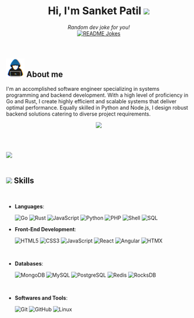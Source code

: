 <h1 align="center"><b>Hi, I'm Sanket Patil </b><img src="https://media.giphy.com/media/hvRJCLFzcasrR4ia7z/giphy.gif" width="35"></h1>

<p align="center">
  <i>Random dev joke for you! </i><br>
  <a href="https://readme-jokes.vercel.app">
    <img src="https://readme-jokes.vercel.app/api" alt="README Jokes">
  </a>
</p>



<br>

## <picture><img src="https://github.com/0xAbdulKhalid/0xAbdulKhalid/raw/main/assets/mdImages/about_me.gif" width="50px"></picture> **About me**

I'm an accomplished software engineer specializing in systems programming and backend development. With a high level of proficiency in Go and Rust, I create highly efficient and scalable systems that deliver optimal performance. Equally skilled in Python and Node.js, I design robust backend solutions catering to diverse project requirements.
<p align="center">
<a href="https://github.com/DenverCoder1/readme-typing-svg">
  <img src="https://readme-typing-svg.herokuapp.com?font=Roboto&duration=2500&color=2CF737FF&size=25&center=true&vCenter=true&width=600&height=100&lines=When+life+gives+you+bugs%2C+debug+them;Software+Engineer;Backend+Developer;Systems+Programmer;Go+and+Rust+Enthusiast;Self-taught;Computer+Science+Student;Active+Learner;Researcher;Linux+Enthusiast;Coding+since+the+dawn+of+time;Master+of+the+Ctrl%2C+Command%2C+and+Z+keys;Embracing+the+semicolon+life;Proud+member+of+the+404+Error+Club;Ctrl+Alt+Del+is+my+favorite+key+combination;Keyboard+Ninja;Coffee-powered+coder;Forever+chasing+the+perfect+code;In+love+with+the+terminal;Living+in+a+world+of+zeros+and+ones;Debugging+by+day%2C+coding+by+night;Never+give+up%2C+never+surrender;Geeking+out+since+day+one">
</a>

</p>
<br><br>

<img src="https://user-images.githubusercontent.com/73097560/115834477-dbab4500-a447-11eb-908a-139a6edaec5c.gif"><br><br>

## <img src="https://media2.giphy.com/media/QssGEmpkyEOhBCb7e1/giphy.gif?cid=ecf05e47a0n3gi1bfqntqmob8g9aid1oyj2wr3ds3mg700bl&rid=giphy.gif" width="25"><b> Skills</b>
<br>

<p align="center">

- **Languages**:
    
    ![Go](https://img.shields.io/badge/Go-%2300ADD8.svg?style=for-the-badge&logo=go&logoColor=white)
    ![Rust](https://img.shields.io/badge/Rust-%23000000.svg?style=for-the-badge&logo=rust&logoColor=#E57324)
    ![JavaScript](https://img.shields.io/badge/JavaScript-%23F7DF1E.svg?style=for-the-badge&logo=javascript&logoColor=black)
    ![Python](https://img.shields.io/badge/Python-%233776AB.svg?style=for-the-badge&logo=python&logoColor=white)
    ![PHP](https://img.shields.io/badge/PHP-%23777BB4.svg?style=for-the-badge&logo=php&logoColor=white)
    ![Shell](https://img.shields.io/badge/Shell-%23121011.svg?style=for-the-badge&logo=gnu-bash&logoColor=white)
    ![SQL](https://img.shields.io/badge/SQL-%2300f.svg?style=for-the-badge&logo=sqlite&logoColor=white)


    
- **Front-End Development**:

  ![HTML5](https://img.shields.io/badge/HTML5%20-%23E34F26.svg?style=for-the-badge&logo=html5&logoColor=white)
  ![CSS3](https://img.shields.io/badge/CSS%20-%231572B6.svg?style=for-the-badge&logo=css3&logoColor=white)
  ![JavaScript](https://img.shields.io/badge/JavaScript%20-%23F7DF1E.svg?style=for-the-badge&logo=javascript&logoColor=black)
  ![React](https://img.shields.io/badge/React%20-%2320232a.svg?style=for-the-badge&logo=react&logoColor=%2361DAFB)
  ![Angular](https://img.shields.io/badge/Angular%20-%23DD0031.svg?style=for-the-badge&logo=angular&logoColor=white)
  ![HTMX](https://img.shields.io/badge/HTMX%20-%23616161.svg?style=for-the-badge)


<br>

- **Databases**:

    ![MongoDB](https://img.shields.io/badge/MongoDB-%234ea94b.svg?style=for-the-badge&logo=mongodb&logoColor=white)
    ![MySQL](https://img.shields.io/badge/MySQL-%2300758F.svg?style=for-the-badge&logo=mysql&logoColor=white)
    ![PostgreSQL](https://img.shields.io/badge/PostgreSQL-%23336791.svg?style=for-the-badge&logo=postgresql&logoColor=white)
    ![Redis](https://img.shields.io/badge/Redis-%23DD0031.svg?style=for-the-badge&logo=redis&logoColor=white)
    ![RocksDB](https://img.shields.io/badge/RocksDB-%230B0023.svg?style=for-the-badge&logo=apache%20rocketmq&logoColor=white)

    
<br>

- **Softwares and Tools**:

    ![Git](https://img.shields.io/badge/git-%23F05033.svg?style=for-the-badge&logo=git&logoColor=white)
    ![GitHub](https://img.shields.io/badge/github-%23121011.svg?style=for-the-badge&logo=github&logoColor=white)
    ![Linux](https://img.shields.io/badge/Linux-FCC624?style=for-the-badge&logo=linux&logoColor=black) 

</p>
